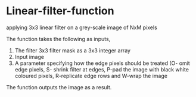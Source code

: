 # Linear-filter-function
applying 3x3 linear filter on a grey-scale image of NxM pixels

The function takes the following as inputs,

1. The filter 3x3 filter mask as a 3x3 integer array
2. Input image
3. A parameter specifying how the edge pixels should be treated (O- omit edge pixels, S- shrink filter at edges, P-pad the image with black white coloured pixels, R-replicate edge rows and W-wrap the image

The function outputs the image as a result.
